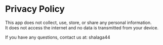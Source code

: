# Privacy Policy


This app does not collect, use, store, or share any personal information.  
It does not access the internet and no data is transmitted from your device.

If you have any questions, contact us at: shalaga44
